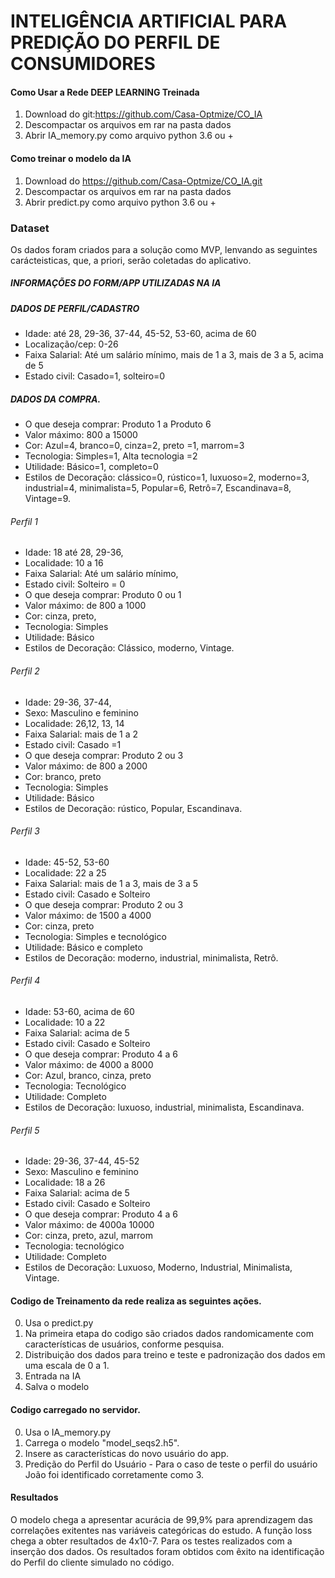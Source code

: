 # INTELIGÊNCIA ARTIFICIAL PARA PREDIÇÃO DO PERFIL DE CONSUMIDORES

#### Como Usar a Rede DEEP LEARNING Treinada

1. Download do git:https://github.com/Casa-Optmize/CO_IA
2. Descompactar os arquivos em rar na pasta dados
3. Abrir IA_memory.py como arquivo python 3.6 ou +

#### Como treinar o modelo da IA

1. Download do https://github.com/Casa-Optmize/CO_IA.git
2. Descompactar os arquivos em rar na pasta dados
3. Abrir predict.py como arquivo python 3.6 ou +


### Dataset
Os dados foram criados para a solução como MVP, lenvando as seguintes carácteisticas, que, a priori, serão coletadas do aplicativo.

##### INFORMAÇÕES DO FORM/APP UTILIZADAS NA IA
##### DADOS DE PERFIL/CADASTRO

- Idade: até 28, 29-36, 37-44, 45-52, 53-60, acima de 60
- Localização/cep: 0-26
- Faixa Salarial: Até um salário mínimo, mais de 1 a 3, mais de 3 a 5, acima de 5
- Estado civil: Casado=1, solteiro=0



##### DADOS DA COMPRA.
- O que deseja comprar: Produto 1 a Produto 6
- Valor máximo: 800 a 15000
- Cor: Azul=4, branco=0, cinza=2, preto =1, marrom=3
- Tecnologia: Simples=1, Alta tecnologia =2
- Utilidade: Básico=1, completo=0
- Estilos de Decoração: clássico=0, rústico=1, luxuoso=2, moderno=3, industrial=4, minimalista=5, Popular=6, Retrô=7, Escandinava=8, Vintage=9.

###### Perfil 1
- Idade: 18 até 28, 29-36, 	
- Localidade: 10 a 16
- Faixa Salarial: Até um salário mínimo,
- Estado civil: Solteiro = 0
- O que deseja comprar: Produto 0 ou 1
- Valor máximo: de 800 a 1000
- Cor: cinza, preto, 
- Tecnologia: Simples
- Utilidade: Básico
- Estilos de Decoração: Clássico, moderno, Vintage.

###### Perfil 2
- Idade: 29-36, 37-44,	
- Sexo: Masculino e feminino
- Localidade: 26,12, 13, 14
- Faixa Salarial: mais de 1 a 2
- Estado civil: Casado =1
- O que deseja comprar: Produto 2 ou 3
- Valor máximo: de 800 a 2000
- Cor: branco, preto
- Tecnologia: Simples
- Utilidade: Básico
- Estilos de Decoração: rústico, Popular, Escandinava.

###### Perfil 3
- Idade: 45-52, 53-60	
- Localidade: 22 a 25
- Faixa Salarial: mais de 1 a 3, mais de 3 a 5
- Estado civil: Casado e Solteiro
- O que deseja comprar: Produto 2 ou 3
- Valor máximo: de 1500 a 4000
- Cor: cinza, preto 
- Tecnologia: Simples e tecnológico
- Utilidade: Básico e completo
- Estilos de Decoração: moderno, industrial, minimalista, Retrô.

###### Perfil 4
- Idade: 53-60, acima de 60	
- Localidade: 10 a 22
- Faixa Salarial: acima de 5
- Estado civil: Casado e Solteiro
- O que deseja comprar: Produto 4 a 6
- Valor máximo: de 4000 a 8000
- Cor: Azul, branco, cinza, preto 
- Tecnologia: Tecnológico
- Utilidade: Completo
- Estilos de Decoração: luxuoso, industrial, minimalista, Escandinava.

###### Perfil 5
- Idade: 29-36, 37-44, 45-52	
- Sexo: Masculino e feminino
- Localidade: 18 a 26
- Faixa Salarial: acima de 5
- Estado civil: Casado e Solteiro
- O que deseja comprar: Produto 4 a 6
- Valor máximo: de 4000a 10000
- Cor: cinza, preto, azul, marrom
- Tecnologia: tecnológico
- Utilidade: Completo
- Estilos de Decoração: Luxuoso, Moderno, Industrial, Minimalista, Vintage.



#### Codigo de Treinamento da rede realiza as seguintes ações.

0. Usa o predict.py
1. Na primeira etapa do codigo são criados dados randomicamente com características de usuários, conforme pesquisa.
2. Distribuição dos dados para treino e teste e padronização dos dados em uma escala de 0 a 1.
3. Entrada na IA
4. Salva o modelo

#### Codigo carregado no servidor.

0. Usa o IA_memory.py
1. Carrega o modelo "model_seqs2.h5".
2. Insere as características do novo usuário do app.
3. Predição do Perfil do Usuário - Para o caso de teste o perfil do usuário João foi identificado corretamente como 3.

#### Resultados
O modelo chega a apresentar acurácia de 99,9% para aprendizagem das correlações exitentes nas variáveis categóricas do estudo. A função loss chega a obter resultados de 4x10-7.
Para os testes realizados com a inserção dos dados. Os resultados foram obtidos com êxito na identificação do Perfil do cliente simulado no código.
